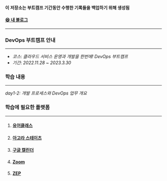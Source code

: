 #### 이 저장소는 부트캠프 기간동안 수행한 기록들을 백업하기 위해 생성됨 
#### [:satisfied: 내 블로그](https://gangdonguri.github.io/blog/)
---
### DevOps 부트캠프 안내
---
- *코스*: *클라우드 서비스 운영과 개발을 한번에! DevOps 부트캠프*
- *기간*: *2022.11.28 ~ 2023.3.30*
### 학습 내용
---
*day1-2: 개발 프로세스와 DevOps 업무 개요*
### 학습에 필요한 플랫폼
---
1. #### [유어클래스](https://urclass.codestates.com/)
2. #### [아고라 스테이츠](https://github.com/cs-devops-bootcamp/agora-states)
3. #### [구글 캘린더](https://calendar.google.com/calendar/u/0/r?tab=kc)
4. #### [Zoom](https://us02web.zoom.us/j/4036282131?pwd=L0p6MnNHTGZiU0ZBdzhJeWMwWXJhZz09#success)
5. #### [ZEP](https://zep.us/play/yPplxn)
